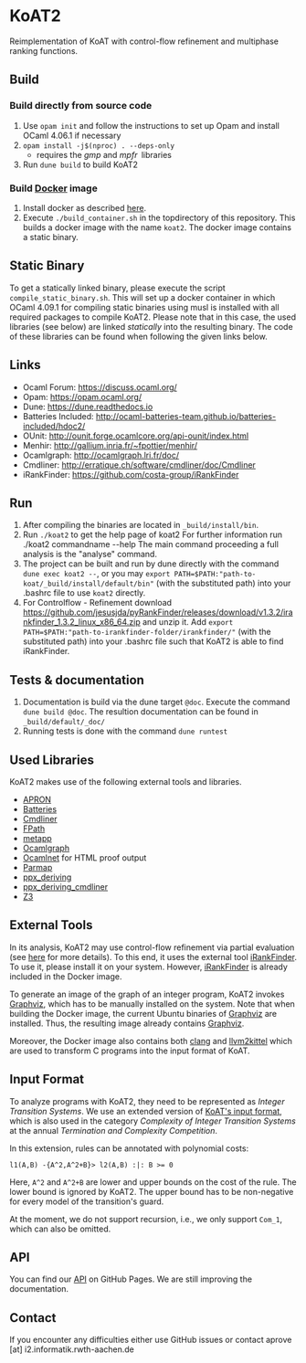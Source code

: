# KoAT2
Reimplementation of KoAT with control-flow refinement and multiphase ranking functions.

## Build

### Build directly from source code

1. Use `opam init` and follow the instructions to set up Opam and install OCaml 4.06.1 if necessary
2. `opam install -j$(nproc) . --deps-only`
      * requires the _gmp_ and _mpfr_ libraries
3. Run `dune build` to build KoAT2

### Build [Docker](https://www.docker.com/) image

1. Install docker as described [here](https://docs.docker.com/engine/install/).
2. Execute `./build_container.sh` in the topdirectory of this repository. This builds a docker image with the name `koat2`. The docker image contains a static binary.

## Static Binary

To get a statically linked binary, please execute the script `compile_static_binary.sh`. This will set up a docker container in which OCaml 4.09.1 for compiling static binaries using musl is installed with all required packages to compile KoAT2. Please note that in this case, the used libraries (see below) are linked _statically_ into the resulting binary. The code of these libraries can be found when following the given links below.

## Links

- Ocaml Forum: https://discuss.ocaml.org/
- Opam: https://opam.ocaml.org/
- Dune: https://dune.readthedocs.io
- Batteries Included: http://ocaml-batteries-team.github.io/batteries-included/hdoc2/
- OUnit: http://ounit.forge.ocamlcore.org/api-ounit/index.html
- Menhir: http://gallium.inria.fr/~fpottier/menhir/
- Ocamlgraph: http://ocamlgraph.lri.fr/doc/
- Cmdliner: http://erratique.ch/software/cmdliner/doc/Cmdliner
- iRankFinder: https://github.com/costa-group/iRankFinder

## Run

1. After compiling the binaries are located in `_build/install/bin`.
2. Run `./koat2` to get the help page of koat2
  For further information run ./koat2 commandname --help
  The main command proceeding a full analysis is the "analyse" command.
3. The project can be built and run by dune directly with the command `dune exec koat2 --`, or you may `export PATH=$PATH:"path-to-koat/_build/install/default/bin"` (with the substituted path) into your .bashrc file to use `koat2` directly.
4. For Controlflow - Refinement download https://github.com/jesusjda/pyRankFinder/releases/download/v1.3.2/irankfinder_1.3.2_linux_x86_64.zip and unzip it. Add `export PATH=$PATH:"path-to-irankfinder-folder/irankfinder/"` (with the substituted path) into your .bashrc file such that KoAT2 is able to find iRankFinder.

## Tests & documentation

1. Documentation is build via the dune target `@doc`. Execute the command `dune build @doc`. The resultion documentation can be found in `_build/default/_doc/`
2. Running tests is done with the command `dune runtest`

## Used Libraries
KoAT2 makes use of the following external tools and libraries.

- [APRON](<https://antoinemine.github.io/Apron/doc/>)
- [Batteries](<http://ocaml-batteries-team.github.io/batteries-included/hdoc2/>)
- [Cmdliner](<http://erratique.ch/software/cmdliner/doc/Cmdliner>)
- [FPath](<https://erratique.ch/software/fpath>)
- [metapp](<https://github.com/thierry-martinez/metapp>)
- [Ocamlgraph](<http://ocamlgraph.lri.fr/doc/>)
- [Ocamlnet](<http://projects.camlcity.org/projects/ocamlnet.html>) for HTML proof output
- [Parmap](<https://github.com/rdicosmo/parmap>)
- [ppx_deriving](<https://github.com/ocaml-ppx/ppx_deriving>)
- [ppx_deriving_cmdliner](<https://github.com/hammerlab/ppx_deriving_cmdliner>)
- [Z3](https://github.com/Z3Prover/z3)

## External Tools
In its analysis, KoAT2 may use control-flow refinement via partial evaluation (see [here](https://aprove-developers.github.io/ComplexityMprfCfr/) for more details). To this end, it uses the external tool [iRankFinder](http://irankfinder.loopkiller.com:8081/). To use it, please install it on your system. However, [iRankFinder](http://irankfinder.loopkiller.com:8081/) is already included in the Docker image.

To generate an image of the graph of an integer program, KoAT2 invokes [Graphviz](https://graphviz.org/), which has to be manually installed on the system. Note that when building the Docker image, the current Ubuntu binaries of [Graphviz](https://graphviz.org/) are installed. Thus, the resulting image already contains [Graphviz](https://graphviz.org/).

Moreover, the Docker image also contains both [clang](https://clang.llvm.org/) and [llvm2kittel](https://github.com/s-falke/llvm2kittel) which are used to transform C programs into the input format of KoAT.

## Input Format

To analyze programs with KoAT2, they need to be represented as *Integer Transition Systems*.
We use an extended version of [KoAT's input format](http://aprove.informatik.rwth-aachen.de/eval/IntegerComplexity/), which is also used in the category *Complexity of Integer Transition Systems* at the annual *Termination and Complexity Competition*.

In this extension, rules can be annotated with polynomial costs:

```
l1(A,B) -{A^2,A^2+B}> l2(A,B) :|: B >= 0
```
Here, `A^2` and `A^2+B` are lower and upper bounds on the cost of the rule.
The lower bound is ignored by KoAT2.
The upper bound has to be non-negative for every model of the transition's guard.

At the moment, we do not support recursion, i.e., we only support `Com_1`, which can also be omitted.

## API
You can find our [API](<https://aprove-developers.github.io/KoAT2-Releases/index.html>) on GitHub Pages. We are still improving the documentation.

## Contact
If you encounter any difficulties either use GitHub issues or contact aprove [at] i2.informatik.rwth-aachen.de
